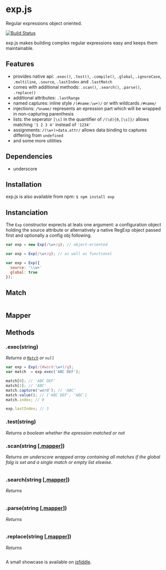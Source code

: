 exp.js
======

Regular expressions object oriented.

[![Build Status](https://travis-ci.org/sbekoe/exp.js.png)](https://travis-ci.org/sbekoe/exp.js)

exp.js makes building complex regular expressions easy and keeps them maintainable.

## Features
- provides native api: `.exec()`, `.test()`, `.compile()`, `.global`, `.ignoreCase`, `.multiline`, `.source`, `.lastIndex` and `.lastMatch`
- comes with additional methods: `.scan()`, `.search()`, `.parse()`, `.replace()`
- additional attributes: `.lastRange`
- named captures: inline style `/(#name:\w+)/` or with wildcards `/#name/`
- injections: `/%name/` represents an epression part which will be wrapped in non-capturing parenthesis
- lists: the seperator `[\s]` in the quantifier of `/(\d){0,[\s]}/` allows matching `'1 2 3 4'` instead of `'1234'`
- assignments: `/(\w+)>data.attr/` allows data binding to captures differing from `undefined`
- and some more utilities

## Dependencies
- underscore

## Installation
exp.js is also available from npm: `$ npm install exp`

## Instanciation
The `Exp` constructor exprects at leats one argument: a configuration object holding the source attribute or alternatively a native RegExp object passed first and optionally a config obj following.
```javascript
var exp = new Exp(/\w+/g); // object-oriented

var exp = Exp(/\w+/g); // as well as functional

var exp = Exp({
  source: '\\w+'
  global: true
});
```

## Match<a id="match"/>
```javascript
```

## Mapper<a id="mapper"/>
## Methods<a id="methods"/>
### .exec(string)<a id="exec"/>
*Returns a  [`Match`](#match) or `null`*
```javascript
var exp = Exp(/(#word:\w+)/g);
var match  = exp.exec('ABC DEF');

match[0]; // 'ABC DEF'
match[1]; // 'ABC'
match.capture('word'); // 'ABC'
match.value(); // ['ABC DEF', 'ABC']
match.index; // 0

exp.lastIndex; // 3
```

### .test(string)<a id="test"/>
*Returns a boolean whether the epression matched or not*

### .scan(string [,[mapper](#mapper)])<a id="scan"/>
*Returns an underscore wrapped array containing all matches  if the global falg is set and a single match or empty list elswise.*
```javascript
```

### .search(string [,[mapper](#mapper)])<a id="search"/>
*Returns*
```javascript
```

### .parse(string [,[mapper](#mapper)])<a id="parse"/>
*Returns*
```javascript
```

### .replace(string [,[mapper](#mapper)])<a id="repace"/>
*Returns*
```javascript
```
A small showcase is available on [jsfiddle](http://jsfiddle.net/eokeb/rFgdY/8/).